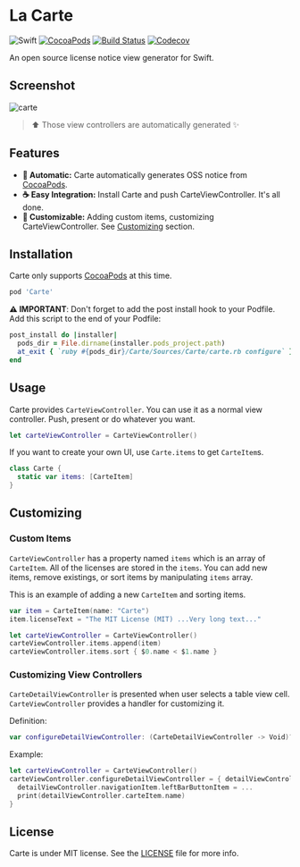 # La Carte

![Swift](https://img.shields.io/badge/Swift-4.0-orange.svg)
[![CocoaPods](http://img.shields.io/cocoapods/v/Carte.svg?style=flat)](https://cocoapods.org/pods/Carte)
[![Build Status](https://travis-ci.org/devxoul/Carte.svg?branch=master)](https://travis-ci.org/devxoul/Carte)
[![Codecov](https://img.shields.io/codecov/c/github/devxoul/Carte.svg)](https://codecov.io/gh/devxoul/Carte)

An open source license notice view generator for Swift.

## Screenshot

![carte](https://cloud.githubusercontent.com/assets/931655/9243550/d781a822-41cc-11e5-91bb-8b5123b2c91e.png)

> ⬆ Those view controllers are automatically generated ✨

## Features

- **🚗 Automatic:** Carte automatically generates OSS notice from [CocoaPods](https://cocoapods.org).
- **☕️ Easy Integration:** Install Carte and push CarteViewController. It's all done.
- **🎨 Customizable:** Adding custom items, customizing CarteViewController. See [Customizing](#customizing) section.


## Installation

Carte only supports [CocoaPods](https://cocoapods.org) at this time.

```ruby
pod 'Carte'
```

**⚠️ IMPORTANT**: Don't forget to add the post install hook to your Podfile. Add this script to the end of your Podfile:

```ruby
post_install do |installer|
  pods_dir = File.dirname(installer.pods_project.path)
  at_exit { `ruby #{pods_dir}/Carte/Sources/Carte/carte.rb configure` }
end
```

## Usage

Carte provides `CarteViewController`. You can use it as a normal view controller. Push, present or do whatever you want.

```swift
let carteViewController = CarteViewController()
```

If you want to create your own UI, use `Carte.items` to get `CarteItem`s.

```swift
class Carte {
  static var items: [CarteItem]
}
```

## Customizing

### Custom Items

`CarteViewController` has a property named `items` which is an array of `CarteItem`. All of the licenses are stored in the `items`. You can add new items, remove existings, or sort items by manipulating `items` array.

This is an example of adding a new `CarteItem` and sorting items.

```swift
var item = CarteItem(name: "Carte")
item.licenseText = "The MIT License (MIT) ...Very long text..."

let carteViewController = CarteViewController()
carteViewController.items.append(item)
carteViewController.items.sort { $0.name < $1.name }
```

### Customizing View Controllers

`CarteDetailViewController` is presented when user selects a table view cell. `CarteViewController` provides a handler for customizing it.

Definition: 

```swift
var configureDetailViewController: (CarteDetailViewController -> Void)?
```

Example:

```swift
let carteViewController = CarteViewController()
carteViewController.configureDetailViewController = { detailViewController in
  detailViewController.navigationItem.leftBarButtonItem = ...
  print(detailViewController.carteItem.name)
}
```

## License

Carte is under MIT license. See the [LICENSE](LICENSE) file for more info.
